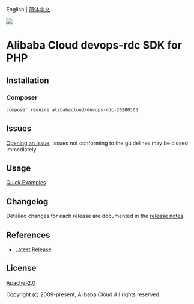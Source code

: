 English | [简体中文](README-CN.md)

![](https://aliyunsdk-pages.alicdn.com/icons/AlibabaCloud.svg)

# Alibaba Cloud devops-rdc SDK for PHP

## Installation

### Composer

```bash
composer require alibabacloud/devops-rdc-20200303
```

## Issues

[Opening an Issue](https://github.com/aliyun/alibabacloud-php-sdk/issues/new), Issues not conforming to the guidelines may be closed immediately.

## Usage

[Quick Examples](https://github.com/aliyun/alibabacloud-php-sdk/blob/master/docs/0-Examples-EN.md#quick-examples)

## Changelog

Detailed changes for each release are documented in the [release notes](./ChangeLog.txt).

## References

* [Latest Release](https://github.com/aliyun/alibabacloud-php-sdk/)

## License

[Apache-2.0](http://www.apache.org/licenses/LICENSE-2.0)

Copyright (c) 2009-present, Alibaba Cloud All rights reserved.
